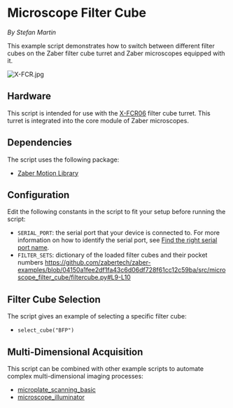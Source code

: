 # Microscope Filter Cube

*By Stefan Martin*

This example script demonstrates how to switch between different filter cubes on the Zaber filter cube turret and Zaber microscopes equipped with it.

![X-FCR.jpg](img/X-FCR.jpg)

## Hardware

This script is intended for use with the [X-FCR06](https://www.zaber.com/products/microscopes/X-FCR) filter cube turret. This turret is integrated into the core module of Zaber microscopes.

## Dependencies

The script uses the following package:

- [Zaber Motion Library](https://software.zaber.com/motion-library/docs/tutorials/install/py)

## Configuration

Edit the following constants in the script to fit your setup before running the script:

- `SERIAL_PORT`: the serial port that your device is connected to.
For more information on how to identify the serial port,
see [Find the right serial port name](https://software.zaber.com/motion-library/docs/guides/find_right_port).
- `FILTER_SETS`: dictionary of the loaded filter cubes and their pocket numbers
https://github.com/zabertech/zaber-examples/blob/04150a1fee2df1fa43c6d06df728f61cc12c59ba/src/microscope_filter_cube/filtercube.py#L9-L10

## Filter Cube Selection

The script gives an example of selecting a specific filter cube:
- `select_cube("BFP")`

## Multi-Dimensional Acquisition

This script can be combined with other example scripts to automate complex multi-dimensional imaging processes:
- [microplate_scanning_basic](../microplate_scanning_basic)
- [microscope_illuminator](../microscope_illuminator)
